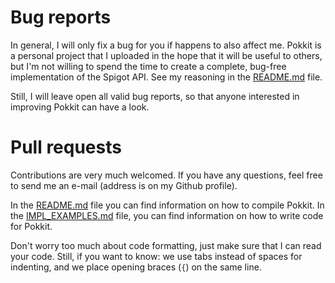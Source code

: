 # Bug reports
In general, I will only fix a bug for you if happens to also affect me. Pokkit is a personal project that I uploaded in the hope that it will be useful to others, but I'm not willing to spend the time to create a complete, bug-free implementation of the Spigot API. See my reasoning in the [README.md](./README.md) file.

Still, I will leave open all valid bug reports, so that anyone interested in improving Pokkit can have a look.

# Pull requests
Contributions are very much welcomed. If you have any questions, feel free to send me an e-mail (address is on my Github profile).

In the [README.md](./README.md) file you can find information on how to compile Pokkit. In the [IMPL_EXAMPLES.md](./IMPL_EXAMPLES.md) file, you can find information on how to write code for Pokkit.

Don't worry too much about code formatting, just make sure that I can read your code. Still, if you want to know: we use tabs instead of spaces for indenting, and we place opening braces (`{`) on the same line.
